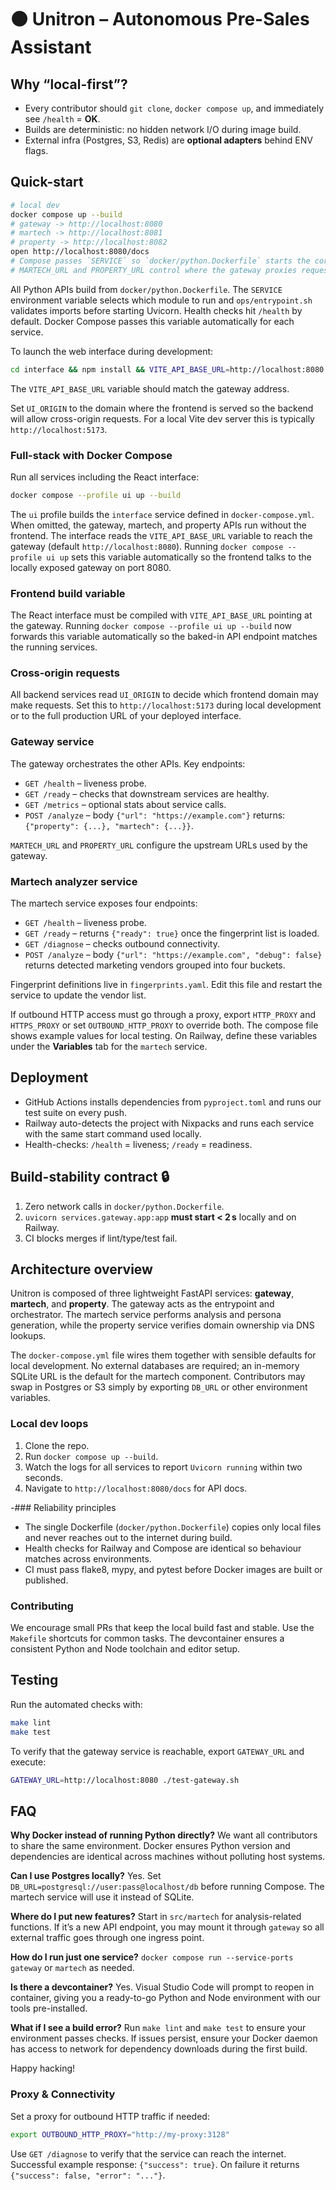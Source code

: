 # 🟠 Unitron – Autonomous Pre-Sales Assistant

## Why “local-first”?
* Every contributor should `git clone`, `docker compose up`, and immediately see `/health` = **OK**.
* Builds are deterministic: no hidden network I/O during image build.
* External infra (Postgres, S3, Redis) are **optional adapters** behind ENV flags.

## Quick-start
```bash
# local dev
docker compose up --build
# gateway -> http://localhost:8080
# martech -> http://localhost:8081
# property -> http://localhost:8082
open http://localhost:8080/docs
# Compose passes `SERVICE` so `docker/python.Dockerfile` starts the correct FastAPI app
# MARTECH_URL and PROPERTY_URL control where the gateway proxies requests
```

All Python APIs build from `docker/python.Dockerfile`. The `SERVICE` environment
variable selects which module to run and `ops/entrypoint.sh` validates imports
before starting Uvicorn. Health checks hit `/health` by default. Docker Compose
passes this variable automatically for each service.

To launch the web interface during development:
```bash
cd interface && npm install && VITE_API_BASE_URL=http://localhost:8080 npm run dev
```
The `VITE_API_BASE_URL` variable should match the gateway address.

Set `UI_ORIGIN` to the domain where the frontend is served so the backend will
allow cross-origin requests. For a local Vite dev server this is typically
`http://localhost:5173`.

### Full-stack with Docker Compose

Run all services including the React interface:

```bash
docker compose --profile ui up --build
```


The `ui` profile builds the `interface` service defined in `docker-compose.yml`.
When omitted, the gateway, martech, and property APIs run without the frontend.
The interface reads the `VITE_API_BASE_URL` variable to reach the gateway (default `http://localhost:8080`).
Running `docker compose --profile ui up` sets this variable automatically so the frontend talks to the locally exposed gateway on port 8080.

### Frontend build variable

The React interface must be compiled with `VITE_API_BASE_URL` pointing at the
gateway. Running `docker compose --profile ui up --build` now forwards this
variable automatically so the baked-in API endpoint matches the running
services.

### Cross-origin requests

All backend services read `UI_ORIGIN` to decide which frontend domain may make
requests. Set this to `http://localhost:5173` during local development or to the
full production URL of your deployed interface.

### Gateway service
The gateway orchestrates the other APIs. Key endpoints:

* `GET /health` – liveness probe.
* `GET /ready` – checks that downstream services are healthy.
* `GET /metrics` – optional stats about service calls.
* `POST /analyze` – body `{"url": "https://example.com"}` returns:
  `{"property": {...}, "martech": {...}}`.

`MARTECH_URL` and `PROPERTY_URL` configure the upstream URLs used by the gateway.

### Martech analyzer service
The martech service exposes four endpoints:

* `GET /health` – liveness probe.
* `GET /ready` – returns `{"ready": true}` once the fingerprint list is loaded.
* `GET /diagnose` – checks outbound connectivity.
* `POST /analyze` – body `{"url": "https://example.com", "debug": false}` returns
  detected marketing vendors grouped into four buckets.

Fingerprint definitions live in `fingerprints.yaml`. Edit this file and restart
the service to update the vendor list.

If outbound HTTP access must go through a proxy, export `HTTP_PROXY` and
`HTTPS_PROXY` or set `OUTBOUND_HTTP_PROXY` to override both. The compose file
shows example values for local testing. On Railway, define these variables under
the **Variables** tab for the `martech` service.

## Deployment

* GitHub Actions installs dependencies from `pyproject.toml` and runs our test
  suite on every push.
* Railway auto-detects the project with Nixpacks and runs each service with the
  same start command used locally.
* Health-checks: `/health` = liveness; `/ready` = readiness.

## Build-stability contract 🔒

1. Zero network calls in `docker/python.Dockerfile`.
2. `uvicorn services.gateway.app:app` **must start < 2 s** locally and on Railway.
3. CI blocks merges if lint/type/test fail.

## Architecture overview
Unitron is composed of three lightweight FastAPI services: **gateway**, **martech**, and **property**. The gateway acts as the entrypoint and orchestrator. The martech service performs analysis and persona generation, while the property service verifies domain ownership via DNS lookups.

The `docker-compose.yml` file wires them together with sensible defaults for local development. No external databases are required; an in-memory SQLite URL is the default for the martech component. Contributors may swap in Postgres or S3 simply by exporting `DB_URL` or other environment variables.

### Local dev loops
1. Clone the repo.
2. Run `docker compose up --build`.
3. Watch the logs for all services to report `Uvicorn running` within two seconds.
4. Navigate to `http://localhost:8080/docs` for API docs.

-### Reliability principles
- The single Dockerfile (`docker/python.Dockerfile`) copies only local files and never reaches out to the internet during build.
- Health checks for Railway and Compose are identical so behaviour matches across environments.
- CI must pass flake8, mypy, and pytest before Docker images are built or published.

### Contributing
We encourage small PRs that keep the local build fast and stable. Use the `Makefile` shortcuts for common tasks. The devcontainer ensures a consistent Python and Node toolchain and editor setup.

## Testing
Run the automated checks with:

```bash
make lint
make test
```

To verify that the gateway service is reachable, export `GATEWAY_URL` and execute:

```bash
GATEWAY_URL=http://localhost:8080 ./test-gateway.sh
```

## FAQ

**Why Docker instead of running Python directly?**
We want all contributors to share the same environment. Docker ensures Python version and dependencies are identical across machines without polluting host systems.

**Can I use Postgres locally?**
Yes. Set `DB_URL=postgresql://user:pass@localhost/db` before running Compose. The martech service will use it instead of SQLite.

**Where do I put new features?**
Start in `src/martech` for analysis-related functions. If it’s a new API endpoint, you may mount it through `gateway` so all external traffic goes through one ingress point.

**How do I run just one service?**
`docker compose run --service-ports gateway` or `martech` as needed.

**Is there a devcontainer?**
Yes. Visual Studio Code will prompt to reopen in container, giving you a ready-to-go Python and Node environment with our tools pre-installed.

**What if I see a build error?**
Run `make lint` and `make test` to ensure your environment passes checks. If issues persist, ensure your Docker daemon has access to network for dependency downloads during the first build.

Happy hacking!

### Proxy & Connectivity
Set a proxy for outbound HTTP traffic if needed:

```bash
export OUTBOUND_HTTP_PROXY="http://my-proxy:3128"
```

Use `GET /diagnose` to verify that the service can reach the internet.
Successful example response: `{"success": true}`.
On failure it returns `{"success": false, "error": "..."}`.

